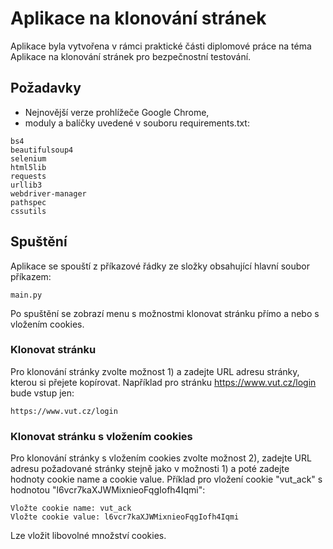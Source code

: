 # Aplikace na klonování stránek

Aplikace byla vytvořena v rámci praktické části diplomové práce na téma Aplikace na klonování stránek pro bezpečnostní testování. 

## Požadavky

* Nejnovější verze prohlížeče Google Chrome,
* moduly a balíčky uvedené v souboru requirements.txt:

```
bs4
beautifulsoup4
selenium
html5lib
requests
urllib3
webdriver-manager
pathspec
cssutils
```

## Spuštění

Aplikace se spouští z příkazové řádky ze složky obsahující hlavní soubor příkazem:

```
main.py
```

Po spuštění se zobrazí menu s možnostmi klonovat stránku přímo a nebo s vložením cookies.

### Klonovat stránku

Pro klonování stránky zvolte možnost 1) a zadejte URL adresu stránky, kterou si přejete kopírovat. 
Například pro stránku https://www.vut.cz/login bude vstup jen:

```
https://www.vut.cz/login
```
### Klonovat stránku s vložením cookies

Pro klonování stránky s vložením cookies zvolte možnost 2), zadejte URL adresu požadované stránky stejně jako v možnosti 1) a poté zadejte hodnoty cookie name a cookie value.
Příklad pro vložení cookie "vut_ack" s hodnotou "l6vcr7kaXJWMixnieoFqgIofh4Iqmi":

```
Vložte cookie name: vut_ack
Vložte cookie value: l6vcr7kaXJWMixnieoFqgIofh4Iqmi
```

Lze vložit libovolné množství cookies.


